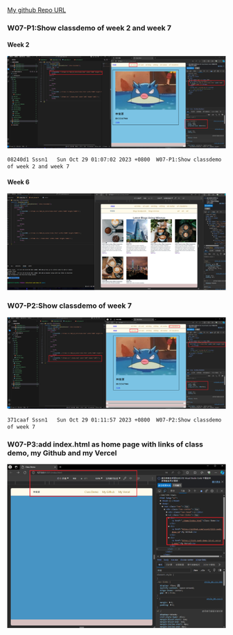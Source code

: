 [My github Repo URL](https://github.com/sssn1/1121-sweb-demo-id.git)


### W07-P1:Show classdemo of week 2 and week 7
 
#### Week 2
 
![](w07-p1-1.png)
 ```
 08240d1 Sssn1   Sun Oct 29 01:07:02 2023 +0800  W07-P1:Show classdemo of week 2 and week 7
 ```
#### Week 6
 
![](w07-p1-2.png)


### W07-P2:Show classdemo of week 7

![](w07-p2.png)
```
371caaf Sssn1   Sun Oct 29 01:11:57 2023 +0800  W07-P2:Show classdemo of week 7
```


### W07-P3:add index.html as home page with links of class demo, my Github and my Vercel
 
![](w07-p3.png)
```
```
